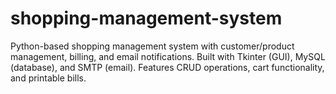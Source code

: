 # shopping-management-system
Python-based shopping management system with customer/product management, billing, and email notifications. Built with Tkinter (GUI), MySQL (database), and SMTP (email). Features CRUD operations, cart functionality, and printable bills.
